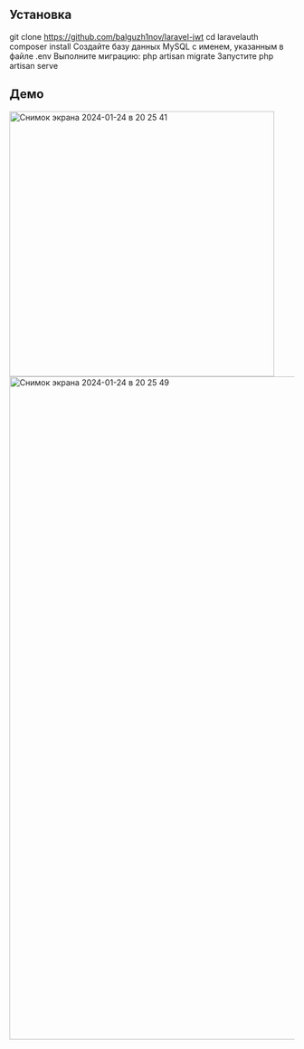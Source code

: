 ## Установка
git clone https://github.com/balguzh1nov/laravel-jwt
cd laravelauth
composer install
Создайте базу данных MySQL с именем, указанным в файле .env
Выполните миграцию: php artisan migrate
Запустите php artisan serve

## Демо
<img width="468" alt="Снимок экрана 2024-01-24 в 20 25 41" src="https://github.com/balguzh1nov/laravel-jwt/assets/118799235/cbb8da40-90af-4e5a-ae32-944acdbe84f1">
<img width="1170" alt="Снимок экрана 2024-01-24 в 20 25 49" src="https://github.com/balguzh1nov/laravel-jwt/assets/118799235/9bc8f7f8-fad7-44b9-b89d-04f6dfe29959">
